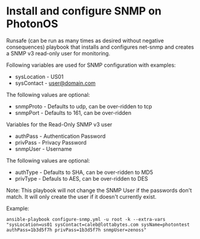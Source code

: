 # Install and configure SNMP on PhotonOS

Runsafe (can be run as many times as desired without negative consequences) playbook that installs and configures net-snmp and creates a SNMP v3 read-only user for monitoring.

Following variables are used for SNMP configuration with examples:
* sysLocation - US01
* sysContact - user@domain.com

The following values are optional:
* snmpProto - Defaults to udp, can be over-ridden to tcp
* snmpPort - Defaults to 161, can be over-ridden

Variables for the Read-Only SNMP v3 user
* authPass - Authentication Password
* privPass - Privacy Password
* snmpUser - Username

The following values are optional:
* authType - Defaults to SHA, can be over-ridden to MD5
* privType - Defauls to AES, can be over-ridden to DES 

Note: This playbook will not change the SNMP User if the passwords don't match. It will only create the user if it doesn't currently exist.

Example:
```
ansible-playbook configure-snmp.yml -u root -k --extra-vars "sysLocation=us01 sysContact=caleb@lottabytes.com sysName=photontest authPass=1b3d5f7h privPass=1b3d5f7h snmpUser=zenoss"
```
